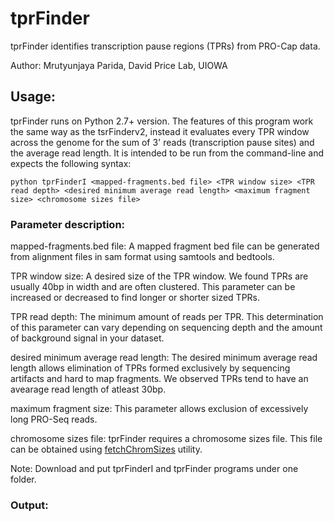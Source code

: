 # tprFinder
tprFinder identifies transcription pause regions (TPRs) from PRO-Cap data.

Author: Mrutyunjaya Parida, David Price Lab, UIOWA

## Usage:
tprFinder runs on Python 2.7+ version. The features of this program work the same way as the tsrFinderv2, instead it evaluates every TPR window across the genome for the sum of 3' reads (transcription pause sites) and the average read length. It is intended to be run from the command-line and expects the following syntax:

```
python tprFinderI <mapped-fragments.bed file> <TPR window size> <TPR read depth> <desired minimum average read length> <maximum fragment size> <chromosome sizes file>
```

### Parameter description:

mapped-fragments.bed file: A mapped fragment bed file can be generated from alignment files in sam format using samtools and bedtools.

TPR window size: A desired size of the TPR window. We found TPRs are usually 40bp in width and are often clustered. This parameter can be increased or decreased to find longer or shorter sized TPRs.

TPR read depth: The minimum amount of reads per TPR. This determination of this parameter can vary depending on sequencing depth and the amount of background signal in your dataset.

desired minimum average read length: The desired minimum average read length allows elimination of TPRs formed exclusively by sequencing artifacts and hard to map fragments. We observed TPRs tend to have an avearage read length of atleast 30bp.

maximum fragment size: This parameter allows exclusion of excessively long PRO-Seq reads. 

chromosome sizes file: tprFinder requires a chromosome sizes file. This file can be obtained using [fetchChromSizes](http://hgdownload.soe.ucsc.edu/admin/exe/linux.x86_64/) utility.


Note: Download and put tprFinderI and tprFinder programs under one folder.

### Output:

